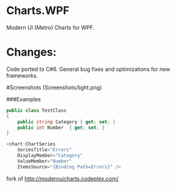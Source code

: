 # Charts.WPF
Modern UI (Metro) Charts for WPF.

# Changes:
Code ported to C#6. General bug fixes and optimizations for new frameworks.

#Screenshots
(Screenshots/light.png)

###Examples

```csharp
public class TestClass
{
    public string Category { get; set; }
    public int Number  { get; set; }
}

<chart:ChartSeries
    SeriesTitle="Errors"
    DisplayMember="Category"
    ValueMember="Number"    
    ItemsSource="{Binding Path=Errors}" />
```
   

fork of http://modernuicharts.codeplex.com/
  
